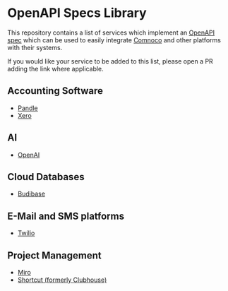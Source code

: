 # OpenAPI Specs Library

This repository contains a list of services which implement an [OpenAPI spec](OAI/OpenAPI-Specification) which can be used to easily integrate [Comnoco](https://comnoco.com) and other platforms with their systems.

If you would like your service to be added to this list, please open a PR adding the link where applicable.

## Accounting Software

* [Pandle](https://my.pandle.com/api/docs/v1/swagger)
* [Xero](https://github.com/XeroAPI/Xero-OpenAPI)

## AI

* [OpenAI](https://github.com/openai/openai-openapi)

## Cloud Databases

* [Budibase](https://docs.budibase.com/docs/public-api#getting-the-openapi-specification)

## E-Mail and SMS platforms

* [Twilio](https://github.com/twilio/twilio-oai)

## Project Management

* [Miro](https://developers.miro.com/openapi)
* [Shortcut (formerly Clubhouse)](https://developer.shortcut.com/api/rest/v3#Swagger-OpenAPI-file)
